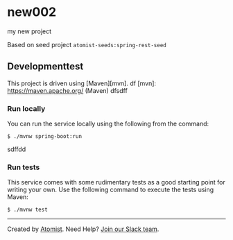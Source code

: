 # new002
my new project

Based on seed project `atomist-seeds:spring-rest-seed`

## Developmenttest

This project is driven using [Maven][mvn].
df
[mvn]: https://maven.apache.org/ (Maven)
dfsdff
### Run locally

You can run the service locally using the following from the command:

```
$ ./mvnw spring-boot:run
```
sdffdd
### Run tests

This service comes with some rudimentary tests as a good starting
point for writing your own.  Use the following command to execute the
tests using Maven:

```
$ ./mvnw test
```

---

Created by [Atomist][atomist].
Need Help?  [Join our Slack team][slack].

[atomist]: https://www.atomist.com/ (Atomist - How Teams Deliver Software)
[slack]: https://join.atomist.com/ (Atomist Community Slack Workspace)
